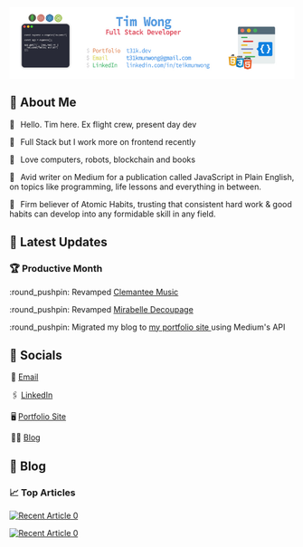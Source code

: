<img align="center" src="https://raw.githubusercontent.com/T31K/T31K/master/BG%20linkedin%20NEW.jpg"/>   

## 🤙 About Me 
<p>🚀⠀Hello. Tim here. Ex flight crew, present day dev </p> 
<p>🚀⠀Full Stack but I work more on frontend recently </p>
<p>🚀⠀Love computers, robots, blockchain and books</p>
<p>🚀⠀Avid writer on Medium for a publication called JavaScript in Plain English, on topics like programming, life lessons and everything in between. </p>
<p>🚀⠀Firm believer of Atomic Habits, trusting that consistent hard work & good habits can develop into any formidable skill in any field. </p>

## :star2: Latest Updates
### 🏆 Productive Month 
<p> :round_pushpin: Revamped <a href="https://clemanteemusic.com/">Clemantee Music </a> </p>
<p> :round_pushpin: Revamped <a href="https://mirabelledecoupage.com/">Mirabelle Decoupage </a> </p>
<p> :round_pushpin: Migrated my blog to <a href="https://t31k.dev/blog"> my portfolio site </a> using Medium's API </p>

## :key: Socials
<p>  📧 <a href="mailto:t31kmunwong@gmail.com">Email</a></p>
<p>  🖇 <a href="https://linkedin.com/in/teikmunwong">LinkedIn</a></p>
<p>  🖥 <a href="https://t31k.dev">Portfolio Site</a></p>
<p>  ✍🏻 <a href="https://t31k.dev/blog">Blog</a></p>

## 📖 Blog
### 📈 Top Articles 
<a target="_blank" href="https://github-readme-medium-recent-article.vercel.app/medium/@t31k/8"><img src="https://github-readme-medium-recent-article.vercel.app/medium/@t31k/8" alt="Recent Article 0">
  
<a target="_blank" href="https://github-readme-medium-recent-article.vercel.app/medium/@t31k/0"><img src="https://github-readme-medium-recent-article.vercel.app/medium/@t31k/0" alt="Recent Article 0">
